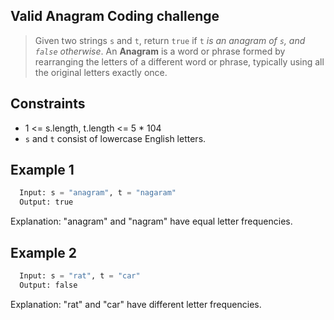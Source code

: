 ## Valid Anagram Coding challenge
> Given two strings `s` and `t`, return `true` if `t` _is an anagram of `s`, and `false` otherwise_.
An **Anagram** is a word or phrase formed by rearranging the letters of a different word or phrase, typically using all the original letters exactly once.

## Constraints
- 1 <= s.length, t.length <= 5 * 104
- `s` and `t` consist of lowercase English letters.

## Example 1
```Python
  Input: s = "anagram", t = "nagaram"
  Output: true
```
Explanation: "anagram" and "nagram" have equal letter frequencies.

## Example 2
```Python
  Input: s = "rat", t = "car"
  Output: false
```
Explanation: "rat" and "car" have different letter frequencies.

